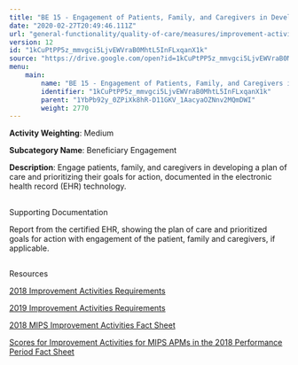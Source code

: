 ```yaml
---
title: "BE 15 - Engagement of Patients, Family, and Caregivers in Developing a Plan of Care"
date: "2020-02-27T20:49:46.111Z"
url: "general-functionality/quality-of-care/measures/improvement-activities-measures/2018-improvement-activities/be-15-engagement-of-patients-family-and-caregivers-in-developing-a-plan-of-care.html"
version: 12
id: "1kCuPtPP5z_mmvgci5LjvEWVraB0MhtL5InFLxqanX1k"
source: "https://drive.google.com/open?id=1kCuPtPP5z_mmvgci5LjvEWVraB0MhtL5InFLxqanX1k"
menu:
    main:
        name: "BE 15 - Engagement of Patients, Family, and Caregivers in Developing a Plan of Care"
        identifier: "1kCuPtPP5z_mmvgci5LjvEWVraB0MhtL5InFLxqanX1k"
        parent: "1YbPb92y_0ZPiXk8hR-D11GKV_1AacyaOZNnv2MQmDWI"
        weight: 2770
---
```









**Activity Weighting**: Medium

**Subcategory Name**: Beneficiary Engagement

**Description**: Engage patients, family, and caregivers in developing a plan of care and prioritizing their goals for action, documented in the electronic health record (EHR) technology.







## 

Supporting Documentation

Report from the certified EHR, showing the plan of care and prioritized goals for action with engagement of the patient, family and caregivers, if applicable.







## 

Resources

[2018 Improvement Activities Requirements](https://qpp.cms.gov/mips/improvement-activities?py=2018)

[2019 Improvement Activities Requirements](https://qpp.cms.gov/mips/improvement-activities?py=2019)

[2018 MIPS Improvement Activities Fact Sheet](https://qpp.cms.gov/resource/2018%20MIPS%20Improvement%20Activities%20Fact%20Sheet)

[Scores for Improvement Activities for MIPS APMs in the 2018 Performance Period Fact Sheet](https://qpp.cms.gov/resource/2018%20MIPS%20APMs%20improvement%20Activities%20scores%20fact%20sheet)


